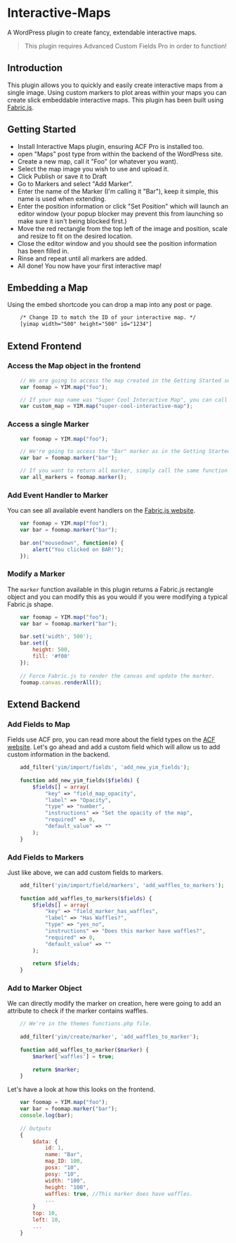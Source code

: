 # Interactive-Maps
A WordPress plugin to create fancy, extendable interactive maps.

> This plugin requires Advanced Custom Fields Pro in order to function!

## Introduction
This plugin allows you to quickly and easily create interactive maps from a single image. Using custom markers to plot areas within your maps you can create slick embeddable interactive maps. This plugin has been built using [Fabric.js](http://fabricjs.com/).

## Getting Started
- Install Interactive Maps plugin, ensuring ACF Pro is installed too.
- open "Maps" post type from within the backend of the WordPress site.
- Create a new map, call it "Foo" (or whatever you want).
- Select the map image you wish to use and upload it.
- Click Publish or save it to Draft
- Go to Markers and select "Add Marker".
- Enter the name of the Marker (I'm calling it "Bar"), keep it simple, this name is used when extending.
- Enter the position information or click "Set Position" which will launch an editor window (your popup blocker may prevent this from launching so make sure it isn't being blocked first.)
- Move the red rectangle from the top left of the image and position, scale and resize to fit on the desired location.
- Close the editor window and you should see the position information has been filled in.
- Rinse and repeat until all markers are added.
- All done! You now have your first interactive map!

## Embedding a Map
Using the embed shortcode you can drop a map into any post or page.

```html
	/* Change ID to match the ID of your interactive map. */
	[yimap width="500" height="500" id="1234"]
```

## Extend Frontend

### Access the Map object in the frontend
```javascript
	// We are going to access the map created in the Getting Started section that we named Foo.
	var foomap = YIM.map("foo");

	// If your map name was "Super Cool Interactive Map", you can call the map as follows:
	var custom_map = YIM.map("super-cool-interactive-map");
````

### Access a single Marker
```javascript	
	var foomap = YIM.map("foo");

	// We're going to access the "Bar" marker as in the Getting Started section.
	var bar = foomap.marker("bar");

	// If you want to return all marker, simply call the same function without passing an arguemtn.
	var all_markers = foomap.marker();
```

### Add Event Handler to Marker
You can see all available event handlers on the [Fabric.js website](https://github.com/fabricjs/fabric.js/wiki/Working-with-events).

```javascript
	var foomap = YIM.map("foo");
	var bar = foomap.marker("bar");
	
	bar.on("mousedown", function(e) {
		alert("You clicked on BAR!");
	});
```

### Modify a Marker
The `marker` function available in this plugin returns a Fabric.js rectangle object and you can modify this as you would if you were modifying a typical Fabric.js shape.

```javascript
	var foomap = YIM.map("foo");
	var bar = foomap.marker("bar");
	
	bar.set('width', 500');
	bar.set({
		height: 500,
		fill: '#f00'
	});
		
	// Force Fabric.js to render the canvas and update the marker.
	foomap.canvas.renderAll();
```

## Extend Backend

### Add Fields to Map
Fields use ACF pro, you can read more about the field types on the [ACF website](https://www.advancedcustomfields.com/resources/). Let's go ahead and add a custom field which will allow us to add custom information in the backend.

```php
	add_filter('yim/import/fields', 'add_new_yim_fields');
	
	function add_new_yim_fields($fields) {
		$fields[] = array(
			"key" => "field_map_opacity",
			"label" => "Opacity",
			"type" => "number",
			"instructions" => "Set the opacity of the map",
			"required" => 0,
			"default_value" => ""
		);
	}
```

### Add Fields to Markers
Just like above, we can add custom fields to markers.
```php
	add_filter('yim/import/field/markers', 'add_waffles_to_markers');
	
	function add_waffles_to_markers($fields) {
		$fields[] = array(
			"key" => "field_marker_has_waffles",
			"label" => "Has Waffles?",
			"type" => "yes_no",
			"instructions" => "Does this marker have waffles?",
			"required" => 0,
			"default_value" => ""
		);
		
		return $fields;
	}
```


### Add to Marker Object
We can directly modify the marker on creation, here were going to add an attribute to check if the marker contains waffles.

```php
	// We're in the themes functions.php file.
	
	add_filter('yim/create/marker', 'add_waffles_to_marker');
	
	function add_waffles_to_marker($marker) {
		$marker['waffles'] = true;
		
		return $marker;
	}
```

Let's have a look at how this looks on the frontend.

```javascript
	var foomap = YIM.map("foo");
	var bar = foomap.marker("bar");
	console.log(bar);
	
	// Outputs
	{
		$data: {
			id: 1,
			name: "Bar",
			map_ID: 100,
			posx: "10",
			posy: "10",
			width: "100",
			height: "100",
			waffles: true, //This marker does have waffles.
			...
		}
		top: 10,
		left: 10,
		...
	}
```
